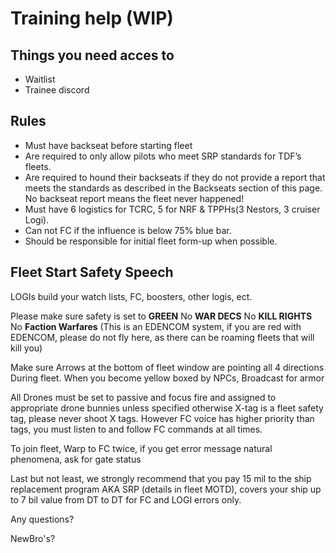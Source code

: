# Training help (WIP)

## Things you need acces to

- Waitlist
- Trainee discord

## Rules

- Must have backseat before starting fleet
- Are required to only allow pilots who meet SRP standards for TDF’s fleets. 
- Are required to hound their backseats if they do not provide a report that meets the standards as described in the Backseats section of this page. No backseat report means the fleet never happened!
-  Must have 6 logistics for TCRC, 5 for NRF & TPPHs(3 Nestors, 3 cruiser Logi). 
-  Can not FC if the influence is below 75% blue bar.
-  Should be responsible for initial fleet form-up when possible.

## Fleet Start Safety Speech

LOGIs build your watch lists, FC, boosters, other logis, ect.

Please make sure safety is set to **GREEN**
No **WAR DECS**
No **KILL RIGHTS**
No **Faction Warfares**
(This is an EDENCOM system, if you are red with EDENCOM, please do not fly here, as there can be roaming fleets that will kill you)

Make sure Arrows at the bottom of fleet window are pointing all 4 directions
During fleet. When you become yellow boxed by NPCs, Broadcast for armor

All Drones must be set to passive and focus fire and assigned to appropriate drone bunnies unless specified otherwise
X-tag is a fleet safety tag, please never shoot X tags.
However FC voice has higher priority than tags, you must listen to and follow FC commands at all times.

To join fleet, Warp to FC twice, if you get error message natural phenomena, ask for gate status

Last but not least, we strongly recommend that you pay 15 mil to the ship replacement program AKA SRP (details in fleet MOTD), covers your ship up to 7 bil value from DT to DT for FC and LOGI errors only. 

Any questions?

NewBro's?


